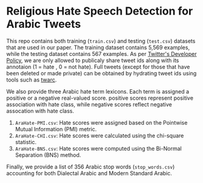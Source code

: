 #  Religious Hate Speech Detection for Arabic Tweets

This repo contains both training (```train.csv```) and testing (```test.csv```) datasets that are used in our paper. The training dataset contains 5,569 examples, while the testing dataset contains 567 examples. As per [Twitter's Developer Policy](https://developer.twitter.com/en/developer-terms/policy), we are only allowed to publicaly share tweet ids along with its annotaion (1 = hate , 0 = not hate). Full tweets (except for those that have been deleted or made private) can be obtained by hydrating tweet ids using tools such as [twarc]( https://github.com/edsu/twarc).

We also provide three Arabic hate term lexicons. Each term is assigned a positive or a negative real-valued score.  positive scores represent positive association with hate class, while negative scores reflect negative assocation with hate class. 
1. ```AraHate-PMI.csv```: Hate scores were assigned based on the Pointwise Mutual Information (PMI) metric.
1. ```AraHate-CHI.csv```: Hate scores were calculated using the chi-square statistic. 
1. ```AraHate-BNS.csv```: Hate scores were computed using the Bi-Normal Separation (BNS) method.  

Finally, we provide a list of 356 Arabic stop words (```stop_words.csv```) accounting for both Dialectal Arabic and Modern Standard Arabic.  

<!-- Please cite our paper if you find any of our data helpful for your research: and -->

<!--```-->
<!--@inproceedings{,-->
  <!--title={},-->
  <!--author={},-->
  <!--booktitle={},-->
  <!--pages={},-->
  <!--year={},-->
  <!--organization={}-->
<!--}-->
<!--```-->


